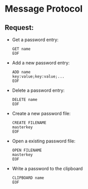 # Message Protocol

## Request:
- Get a password entry:
  ```
  GET name
  EOF
  ```
- Add a new password entry:
  ```
  ADD name
  key:value;key:value;...
  EOF
  ```
- Delete a password entry:
  ```
  DELETE name
  EOF
  ```
- Create a new password file:
  ```
  CREATE FILENAME
  masterkey
  EOF
  ```
- Open a existing password file:
  ```
  OPEN FILENAME
  masterkey
  EOF
  ```
- Write a password to the clipboard
  ```
  CLIPBOARD name
  EOF
  ```
